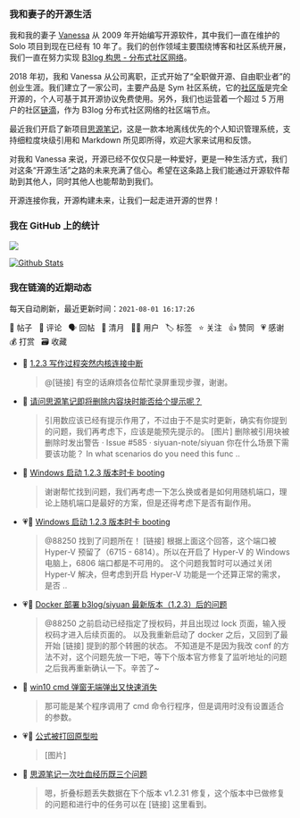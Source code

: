 ### 我和妻子的开源生活

我和我的妻子 [Vanessa](https://github.com/Vanessa219) 从 2009 年开始编写开源软件，其中我们一直在维护的 Solo 项目到现在已经有 10 年了。我们的创作领域主要围绕博客和社区系统开展，我们一直在努力实现 [B3log 构思 - 分布式社区网络](https://ld246.com/article/1546941897596)。

2018 年初，我和 Vanessa 从公司离职，正式开始了“全职做开源、自由职业者”的创业生涯。我们建立了一家公司，主要产品是 Sym 社区系统，它的[社区版](https://github.com/88250/symphony)是完全开源的，个人可基于其开源协议免费使用。另外，我们也运营着一个超过 5 万用户的社区[链滴](https://ld246.com)，作为 B3log 分布式社区网络的社区端节点。

最近我们开启了新项目[思源笔记](https://github.com/siyuan-note/siyuan)，这是一款本地离线优先的个人知识管理系统，支持细粒度块级引用和 Markdown 所见即所得，欢迎大家来试用和反馈。

对我和 Vanessa 来说，开源已经不仅仅只是一种爱好，更是一种生活方式，我们对这条“开源生活”之路的未来充满了信心。希望在这条路上我们能通过开源软件帮助到其他人，同时其他人也能帮助到我们。

开源连接你我，开源构建未来，让我们一起走进开源的世界！

### 我在 GitHub 上的统计

<a title="Hits" target="_blank" href="https://github.com/88250/88250"><img src="https://hits.b3log.org/88250/88250.svg"></a>

[![Github Stats](https://github-readme-stats.vercel.app/api?username=88250&theme=tokyonight&show_icons=true)](https://github.com/88250)

<!--events start -->

### 我在链滴的近期动态

每天自动刷新，最近更新时间：`2021-08-01 16:17:26`

📝 帖子 &nbsp; 💬 评论 &nbsp; 🗣 回帖 &nbsp; 🌙 清月 &nbsp; 👨‍💻 用户 &nbsp; 🏷️ 标签 &nbsp; ⭐️ 关注 &nbsp; 👍 赞同 &nbsp; 💗 感谢 &nbsp; 💰 打赏 &nbsp; 🗃 收藏

* 💬 [1.2.3 写作过程突然内核连接中断](https://ld246.com/article/1627714024427/comment/1627779329963#comments)

  > @[链接] 有空的话麻烦各位帮忙录屏重现步骤，谢谢。
* 💬 [请问思源笔记即将删除内容块时能否给个提示呢？](https://ld246.com/article/1627769638186/comment/1627774984079#comments)

  > 引用数应该已经有提示作用了，不过由于不是实时更新，确实有你提到的问题，我们再考虑下，应该是能预先提示的。 [图片] 删除被引用块被删除时发出警告 · Issue #585 · siyuan-note/siyuan 你在什么场景下需要该功能？ In what scenarios do you need this func ..
* 💬 [Windows 启动 1.2.3 版本时卡 booting](https://ld246.com/article/1627667145070/comment/1627774855557#comments)

  > 谢谢帮忙找到问题，我们再考虑一下怎么换或者是如何用随机端口，理论上随机端口是最好的方案，但是还得考虑下是否有副作用。
* 💗💬 [Windows 启动 1.2.3 版本时卡 booting](https://ld246.com/article/1627667145070/comment/1627754654958#comments)

  > @88250 找到了问题所在！ [链接] 根据上面这个回答，这个端口被 Hyper-V 预留了（6715 - 6814）。所以在开启了 Hyper-V 的 Windows 电脑上，6806 端口都是不可用的。 这个问题我暂时可以通过关闭 Hyper-V 解决，但考虑到开启 Hyper-V 功能是一个还算正常的需求，是否 ..
* 💗💬 [Docker 部署 b3log/siyuan 最新版本（1.2.3）后的问题](https://ld246.com/article/1627666337604/comment/1627755806282#comments)

  > @88250 之前启动已经指定了授权码，并且出现过 lock 页面，输入授权码才进入后续页面的。 以及我重新启动了 docker 之后，又回到了最开始 [链接] 提到的那个转圈的状态。 不知道是不是因为我改 conf 的方法不对，这个问题先放一下吧，等下个版本官方修复了监听地址的问题之后我再重新确认一下。辛苦了~
* 💬 [win10 cmd 弹窗无端弹出又快速消失](https://ld246.com/article/1627629994317/comment/1627744674839#comments)

  > 那可能是某个程序调用了 cmd 命令行程序，但是调用时没有设置适合的参数。
* 💗📝 [公式被打回原型啦](https://ld246.com/article/1627632296132)

  > [图片]
* 💬 [思源笔记一次吐血经历既三个问题](https://ld246.com/article/1627727008090/comment/1627741478731#comments)

  > 嗯，折叠标题丢失数据在下个版本 v1.2.31 修复，这个版本中已做修复的问题和进行中的任务可以在 [链接] 这里看到。


<!--events end -->
